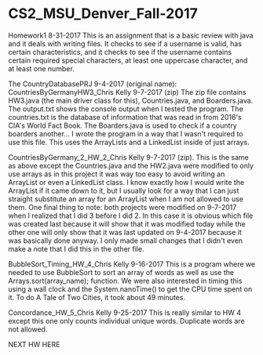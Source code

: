 # CS2_MSU_Denver_Fall-2017
Homework1 8-31-2017
This is an assignment that is a basic review with java and it deals with writing files. It checks to see if a username is valid, has certain characteristics, and it checks to see if the username contains certain required special characters, at least one uppercase character, and at least one number.

The CountryDatabasePRJ 9-4-2017 (original name): CountriesByGermanyHW3_Chris Kelly 9-7-2017 (zip)
The zip file contains HW3.java (the main driver class for this), Countries.java, and Boarders.java. The output.txt shows the console output when I tested the program. The countries.txt is the database of information that was read in from 2016's CIA's World Fact Book. The Boarders.java is used to check if a country boarders another... I wrote the program in a way that I wasn't required to use this file. This uses the ArrayLists and a LinkedList inside of just arrays.

CountriesByGermany_2_HW_2_Chris Kelly 9-7-2017 (zip).
This is the same as above except the Countries.java and the HW2.java were modified to only use arrays as in this project it was way too easy to avoid writing an ArrayList or even a LinkedList class. I know exactly how I would write the ArrayList if it came down to it, but I usually look for a way that I can just straight substitute an array for an ArrayList when I am not allowed to use them.
One final thing to note: both projects were modified on 9-7-2017 when I realized that I did 3 before I did 2. In this case it is obvious which file was created last because it will show that it was modified today while the other one will only show that it was last updated on 9-4-2017 because it was basically done anyway. I only made small changes that I didn't even make a note that I did this in the other file.

BubbleSort_Timing_HW_4_Chris Kelly 9-16-2017
This is a program where we needed to use BubbleSort to sort an array of words as well as use the Arrays.sort(array_name); function. We were also interested in timing this using a wall clock and the System.nanoTime() to get the CPU time spent on it. To do A Tale of Two Cities, it took about 49 minutes.

Concordance_HW_5_Chris Kelly 9-25-2017
This is really similar to HW 4 except this one only counts individual unique words. Duplicate words are not allowed.

NEXT HW HERE
